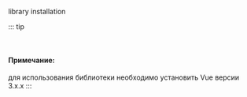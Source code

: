 library installation

::: tip 

<br/>

#### Примечание:
для использования библиотеки необходимо установить Vue версии 3.x.x
:::
